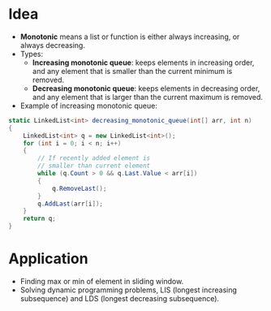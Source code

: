 # Idea
- **Monotonic** means a list or function is either always increasing, or always decreasing.
- Types:
	- **Increasing monotonic queue**: keeps elements in increasing order, and any element that is smaller than the current minimum is removed.
	- **Decreasing monotonic queue**: keeps elements in decreasing order, and any element that is larger than the current maximum is removed.
- Example of increasing monotonic queue:
```csharp
static LinkedList<int> decreasing_monotonic_queue(int[] arr, int n)
{
	LinkedList<int> q = new LinkedList<int>();
	for (int i = 0; i < n; i++)
	{
		// If recently added element is
		// smaller than current element
		while (q.Count > 0 && q.Last.Value < arr[i])
		{
			q.RemoveLast();
		}
		q.AddLast(arr[i]);
	}
	return q;
}
```
# Application
- Finding max or min of element in sliding window.
- Solving dynamic programming problems, LIS (longest increasing subsequence) and LDS (longest decreasing subsequence).
